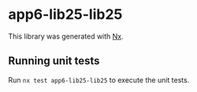 # app6-lib25-lib25

This library was generated with [Nx](https://nx.dev).

## Running unit tests

Run `nx test app6-lib25-lib25` to execute the unit tests.
